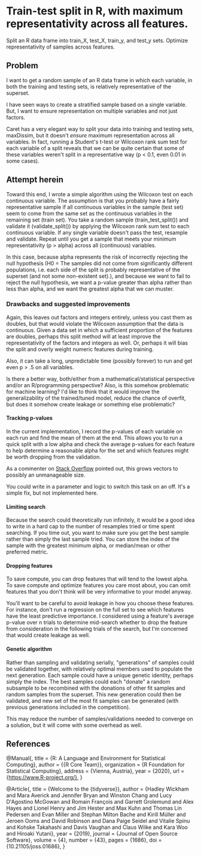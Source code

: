 # Train-test split in R, with maximum representativity across all features.
Split an R data frame into train_X, test_X, train_y, and test_y sets. Optimize representativity of samples across features.

## Problem
I want to get a random sample of an R data frame in which each variable, in both the training and testing sets, is relatively representative of the superset.

I have seen ways to create a stratified sample based on a single variable. But, I want to ensure representation on multiple variables and not just factors.

Caret has a very elegant way to split your data into training and testing sets, maxDissim, but it doesn't *ensure* maximum representation across all variables. In fact, running a Student's t-test or Wilcoxon rank sum test for each variable of a split reveals that we can be quite certain that some of these variables weren't split in a representative way (p < 0.1, even 0.01 in some cases).

## Attempt herein
Toward this end, I wrote a simple algorithm using the Wilcoxon test on each continuous variable. The assumption is that you probably have a fairly representative sample if all continuous variables in the sample (test set) seem to come from the same set as the continuous variables in the remaining set (train set). You take a random sample (train_test_split()) and validate it (validate_split()) by applying the Wilcoxon rank sum test to each continuous variable. If any single variable doesn't pass the test, resample and validate. Repeat until you get a sample that meets your minimum representativity (p > alpha) across all (continuous) variables.

In this case, because alpha represents the risk of incorrectly rejecting the null hypothesis (H0 = The samples did not come from significantly different populations, i.e. each side of the split is probably representative of the superset (and not some non-existent set).), and because we want to fail to reject the null hypothesis, we want a p-value greater than alpha rather than less than alpha, and we want the greatest alpha that we can muster.

### Drawbacks and suggested improvements
Again, this leaves out factors and integers entirely, unless you cast them as doubles, but that would violate the Wilcoxon assumption that the data is continuous. Given a data set in which a sufficient proportion of the features are doubles, perhaps this split method will at least improve the representativity of the factors and integers as well. Or, perhaps it will bias the split and overly weight numeric features during training.

Also, it can take a long, unpredictable time (possibly forever) to run and get even p > .5 on all variables.

Is there a better way, both/either from a mathematical/statistical perspective and/or an R/programming perspective? Also, is this somehow problematic for machine learning? I'd like to think that it would improve the generalizability of the trained/tuned model, reduce the chance of overfit, but does it somehow create leakage or something else problematic?

#### Tracking p-values
In the current implementation, I record the p-values of each variable on each run and find the mean of them at the end. This allows you to run a quick split with a low alpha and check the average p-values for each feature to help determine a reasonable alpha for the set and which features might be worth dropping from the validation.

As a commenter on [Stack Overflow](https://stackoverflow.com/questions/67995221/how-to-sample-r-dataframe-so-that-its-representative-across-multiple-variables) pointed out, this grows vectors to possibly an unmanageable size.

You could write in a parameter and logic to switch this task on an off. It's a simple fix, but not implemented here.

#### Limiting search
Because the search could theoretically run infinitely, it would be a good idea to write in a hard cap to the number of resamples tried or time spent searching. If you time out, you want to make sure you get the best sample rather than simply the last sample tried. You can store the index of the sample with the greatest minimum alpha, or median/mean or other preferred metric.

#### Dropping features
To save compute, you can drop features that will tend to the lowest alpha. To save compute and optimize features you care most about, you can omit features that you don't think will be very informative to your model anyway.

You'll want to be careful to avoid leakage in how you choose these features. For instance, don't run a regression on the full set to see which features have the least predictive importance. I considered using a feature's average p-value over n trials to determine mid-search whether to drop the feature from consideration in the following trials of the search, but I'm concerned that would create leakage as well.

#### Genetic algorithm
Rather than sampling and validating serially, "generations" of samples could be validated together, with relatively optimal members used to populate the next generation. Each sample could have a unique genetic identity, perhaps simply the index. The best samples could each "donate" a random subsample to be recombined with the donations of other fit samples and random samples from the superset. This new generation could then be validated, and new set of the most fit samples can be generated (with previous generations included in the competition).

This may reduce the number of samples/validations needed to converge on a solution, but it will come with some overhead as well.

## References
@Manual{,
  title = {R: A Language and Environment for Statistical Computing},
  author = {{R Core Team}},
  organization = {R Foundation for Statistical Computing},
  address = {Vienna, Austria},
  year = {2020},
  url = {https://www.R-project.org/},
}

@Article{,
  title = {Welcome to the {tidyverse}},
  author = {Hadley Wickham and Mara Averick and Jennifer Bryan and Winston Chang and Lucy D'Agostino McGowan and Romain François and Garrett Grolemund and Alex Hayes and Lionel Henry and Jim Hester and Max Kuhn and Thomas Lin Pedersen and Evan Miller and Stephan Milton Bache and Kirill Müller and Jeroen Ooms and David Robinson and Dana Paige Seidel and Vitalie Spinu and Kohske Takahashi and Davis Vaughan and Claus Wilke and Kara Woo and Hiroaki Yutani},
  year = {2019},
  journal = {Journal of Open Source Software},
  volume = {4},
  number = {43},
  pages = {1686},
  doi = {10.21105/joss.01686},
}

